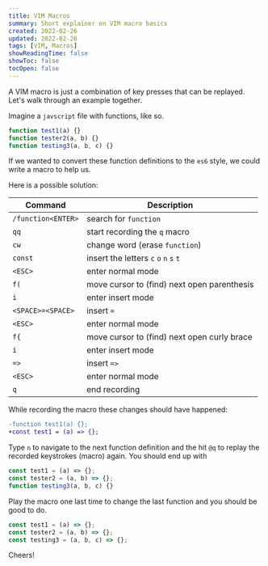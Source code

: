 ```yaml
---
title: VIM Macros
summary: Short explainer on VIM macro basics
created: 2022-02-26
updated: 2022-02-26
tags: [VIM, Macros]
showReadingTime: false
showToc: false
tocOpen: false
---
```


A VIM macro is just a combination of key presses that can be replayed. Let's walk through an example together.

Imagine a `javscript` file with functions, like so.

```javascript
function test1(a) {}
function tester2(a, b) {}
function testing3(a, b, c) {}
```

If we wanted to convert these function definitions to the `es6` style, we could write a macro to help us.

Here is a possible solution:

| Command            | Description                                 |
| ------------------ | ------------------------------------------- |
| `/function<ENTER>` | search for `function`                       |
| `qq`               | start recording the `q` macro               |
| `cw`               | change word (erase `function`)              |
| `const`            | insert the letters `c` `o` `n` `s` `t`      |
| `<ESC>`            | enter normal mode                           |
| `f(`               | move cursor to (find) next open parenthesis |
| `i`                | enter insert mode                           |
| `<SPACE>=<SPACE>`  | insert `=`                                  |
| `<ESC>`            | enter normal mode                           |
| `f{`               | move cursor to (find) next open curly brace |
| `i`                | enter insert mode                           |
| `=>`               | insert `=>`                                 |
| `<ESC>`            | enter normal mode                           |
| `q`                | end recording                               |

While recording the macro these changes should have happened:

```diff
-function test1(a) {};
+const test1 = (a) => {};
```

Type `n` to navigate to the next function definition and the hit `@q` to replay the recorded keystrokes (macro) again. You should end up with

```javascript
const test1 = (a) => {};
const tester2 = (a, b) => {};
function testing3(a, b, c) {}
```

Play the macro one last time to change the last function and you should be good to do.

```javascript
const test1 = (a) => {};
const tester2 = (a, b) => {};
const testing3 = (a, b, c) => {};
```

Cheers!
